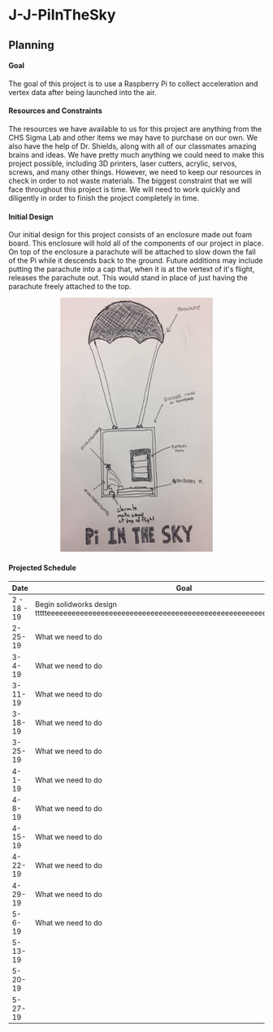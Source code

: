 # J-J-PiInTheSky

## Planning

#### Goal
The goal of this project is to use a Raspberry Pi to collect acceleration and vertex data after being launched into the air. 

#### Resources and Constraints
The resources we have available to us for this project are anything from the CHS Sigma Lab and other items we may have to purchase on our own. We also have the help of Dr. Shields, along with all of our classmates amazing brains and ideas. We have pretty much anything we could need to make this project possible, including 3D printers, laser cutters, acrylic, servos, screws, and many other things. However, we need to keep our resources in check in order to not waste materials. The biggest constraint that we will face throughout this project is time. We will need to work quickly and diligently in order to finish the project completely in time. 

#### Initial Design
Our initial design for this project consists of an enclosure made out foam board. This enclosure will hold all of the components of our project in place. On top of the enclosure a parachute will be attached to slow down the fall of the Pi while it descends back to the ground. Future additions may include putting the parachute into a cap that, when it is at the vertext of it's flight, releases the parachute out. This would stand in place of just having the parachute freely attached to the top. 

<p align="center">
  <img width="300" height="500" src="https://github.com/jasacrum/J-J-PiInTheSky/blob/master/IMG_4080.JPG">
</p>

#### Projected Schedule

| Date | Goal |
| --- | --- |
|  2 - 18 - 19  | Begin solidworks design ttttteeeeeeeeeeeeeeeeeeeeeeeeeeeeeeeeeeeeeeeeeeeeeeeeeeeeeeeeeeeeeeeeeeeee |
|  2-25-19 | What we need to do |
|  3-4-19  | What we need to do |
|  3-11-19 | What we need to do |
| 3-18-19 | What we need to do |
| 3-25-19 | What we need to do |
| 4-1-19  | What we need to do |
| 4-8-19  | What we need to do |
| 4-15-19 | What we need to do |
| 4-22-19 | What we need to do |
| 4-29-19 | What we need to do |
| 5-6-19  | What we need to do |
| 5-13-19 |
| 5-20-19 |
| 5-27-19 |
